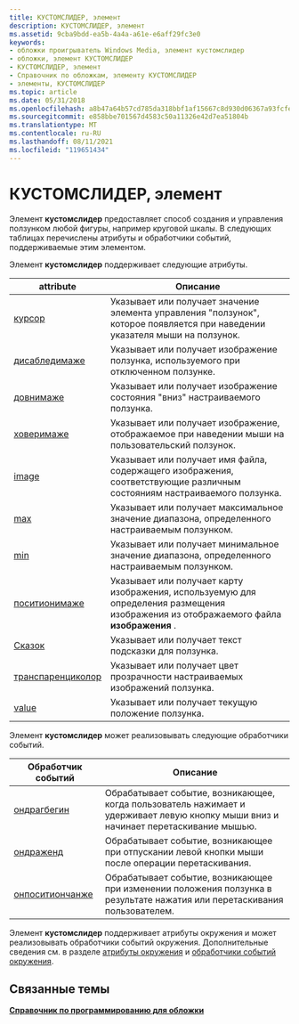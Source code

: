 ```yaml
---
title: КУСТОМСЛИДЕР, элемент
description: КУСТОМСЛИДЕР, элемент
ms.assetid: 9cba9bdd-ea5b-4a4a-a61e-e6aff29fc3e0
keywords:
- обложки проигрыватель Windows Media, элемент кустомслидер
- обложки, элемент КУСТОМСЛИДЕР
- КУСТОМСЛИДЕР, элемент
- Справочник по обложкам, элементу КУСТОМСЛИДЕР
- элементы, КУСТОМСЛИДЕР
ms.topic: article
ms.date: 05/31/2018
ms.openlocfilehash: a8b47a64b57cd785da318bbf1af15667c8d930d06367a93fcfeab5a608cc99d7
ms.sourcegitcommit: e858bbe701567d4583c50a11326e42d7ea51804b
ms.translationtype: MT
ms.contentlocale: ru-RU
ms.lasthandoff: 08/11/2021
ms.locfileid: "119651434"
---
```

# <a name="customslider-element"></a>КУСТОМСЛИДЕР, элемент

Элемент **кустомслидер** предоставляет способ создания и управления ползунком любой фигуры, например круговой шкалы. В следующих таблицах перечислены атрибуты и обработчики событий, поддерживаемые этим элементом.

Элемент **кустомслидер** поддерживает следующие атрибуты.



| attribute                                               | Описание                                                                                                                 |
|---------------------------------------------------------|-----------------------------------------------------------------------------------------------------------------------------|
| [курсор](customslider-cursor.md)                       | Указывает или получает значение элемента управления "ползунок", которое появляется при наведении указателя мыши на ползунок.               |
| [дисабледимаже](customslider-disabledimage.md)         | Указывает или получает изображение ползунка, используемого при отключенном ползунке.                                            |
| [довнимаже](customslider-downimage.md)                 | Указывает или получает изображение состояния "вниз" настраиваемого ползунка.                                                           |
| [ховеримаже](customslider-hoverimage.md)               | Указывает или получает изображение, отображаемое при наведении мыши на пользовательский ползунок.                                    |
| [image](customslider-image.md)                         | Указывает или получает имя файла, содержащего изображения, соответствующие различным состояниям настраиваемого ползунка. |
| [max](customslider-max.md)                             | Указывает или получает максимальное значение диапазона, определенного настраиваемым ползунком.                                         |
| [min](customslider-min.md)                             | Указывает или получает минимальное значение диапазона, определенного настраиваемым ползунком.                                         |
| [поситионимаже](customslider-positionimage.md)         | Указывает или получает карту изображения, используемую для определения размещения изображения из отображаемого файла **изображения** .             |
| [Сказок](customslider-tooltip.md)                     | Указывает или получает текст подсказки для ползунка.                                                                     |
| [транспаренциколор](customslider-transparencycolor.md) | Указывает или получает цвет прозрачности настраиваемых изображений ползунка.                                                  |
| [value](customslider-value.md)                         | Указывает или получает текущую положение ползунка.                                                                  |



 

Элемент **кустомслидер** может реализовывать следующие обработчики событий.



| Обработчик событий                                         | Описание                                                                                                          |
|-------------------------------------------------------|----------------------------------------------------------------------------------------------------------------------|
| [ондрагбегин](customslider-ondragbegin.md)           | Обрабатывает событие, возникающее, когда пользователь нажимает и удерживает левую кнопку мыши вниз и начинает перетаскивание мышью. |
| [ондраженд](customslider-ondragend.md)               | Обрабатывает событие, возникающее при отпускании левой кнопки мыши после операции перетаскивания.                      |
| [онпоситиончанже](customslider-onpositionchange.md) | Обрабатывает событие, возникающее при изменении положения ползунка в результате нажатия или перетаскивания пользователем.   |



 

Элемент **кустомслидер** поддерживает атрибуты окружения и может реализовывать обработчики событий окружения. Дополнительные сведения см. в разделе [атрибуты окружения](ambient-attributes.md) и [обработчики событий окружения](ambient-event-handlers.md).

## <a name="related-topics"></a>Связанные темы

<dl> <dt>

[**Справочник по программированию для обложки**](skin-programming-reference.md)
</dt> </dl>

 

 




